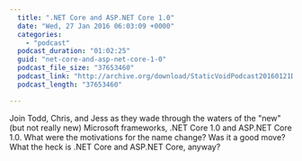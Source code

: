 ```yaml
---
  title: ".NET Core and ASP.NET Core 1.0"
  date: "Wed, 27 Jan 2016 06:03:09 +0000"
  categories: 
    - "podcast"
  podcast_duration: "01:02:25"
  guid: "net-core-and-asp-net-core-1-0"
  podcast_file_size: "37653460"
  podcast_link: "http://archive.org/download/StaticVoidPodcast20160121DotNetCore/StaticVoidPodcast-20160121-DotNetCore.mp3"
  podcast_length: "37653460"

---
```

Join Todd, Chris, and Jess as they wade through the waters of the "new" (but not really new) Microsoft frameworks, .NET Core 1.0 and ASP.NET Core 1.0. What were the motivations for the name change? Was it a good move? What the heck is .NET Core and ASP.NET Core, anyway?
